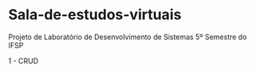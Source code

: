 # Sala-de-estudos-virtuais
Projeto de Laboratório de Desenvolvimento de Sistemas 5º Semestre do IFSP

1 - CRUD
